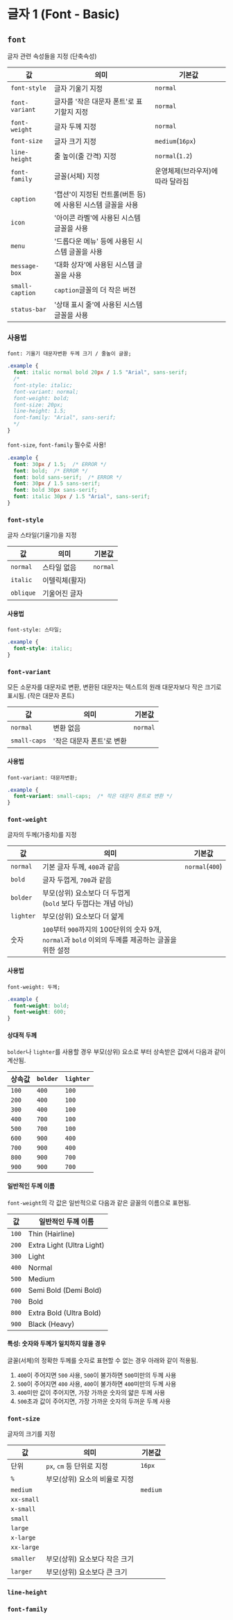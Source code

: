# 글자 1 (Font - Basic)

## `font`

글자 관련 속성들을 지정 (단축속성)

| 값 | 의미 | 기본값 |
|---|---|---|
| `font-style` | 글자 기울기 지정 | `normal` |
| `font-variant` | 글자를 '작은 대문자 폰트'로 표기할지 지정 | `normal` |
| `font-weight` | 글자 두께 지정 | `normal` |
| `font-size` | 글자 크기 지정 | `medium`(`16px`) |
| `line-height` | 줄 높이(줄 간격) 지정 | `normal`(`1.2`) |
| `font-family` | 글꼴(서체) 지정 | 운영체제(브라우저)에 따라 달라짐 |
| `caption` | '캡션'이 지정된 컨트롤(버튼 등)에 사용된 시스템 글꼴을 사용 |  |
| `icon` | '아이콘 라벨'에 사용된 시스템 글꼴을 사용 |  |
| `menu` | '드롭다운 메뉴' 등에 사용된 시스템 글꼴을 사용 |  |
| `message-box` | '대화 상자'에 사용된 시스템 글꼴을 사용 |  |
| `small-caption` | `caption`글꼴의 더 작은 버전 |  |
| `status-bar` | '상태 표시 줄'에 사용된 시스템 글꼴을 사용 |  |

### 사용법

```
font: 기울기 대문자변환 두께 크기 / 줄높이 글꼴;
```

```css
.example {  
  font: italic normal bold 20px / 1.5 "Arial", sans-serif;
  /*
  font-style: italic;
  font-variant: normal;
  font-weight: bold;
  font-size: 20px;
  line-height: 1.5;
  font-family: "Arial", sans-serif;
  */
}
```

`font-size`, `font-family` 필수로 사용!

```css
.example {
  font: 30px / 1.5;  /* ERROR */
  font: bold;  /* ERROR */
  font: bold sans-serif;  /* ERROR */
  font: 30px / 1.5 sans-serif;
  font: bold 30px sans-serif;
  font: italic 30px / 1.5 "Arial", sans-serif;
}
```

### `font-style`

글자 스타일(기울기)을 지정

| 값 | 의미 | 기본값 |
|---|---|---|
| `normal` | 스타일 없음 | `normal` |
| `italic` | 이텔릭체(활자) |  |
| `oblique` | 기울어진 글자 |  |

#### 사용법

```
font-style: 스타일;
```

```css
.example {
  font-style: italic;
}
```

### `font-variant`

모든 소문자를 대문자로 변환, 변환된 대문자는 텍스트의 원래 대문자보다 작은 크기로 표시됨. (작은 대문자 폰트)

| 값 | 의미 | 기본값 |
|---|---|---|
| `normal` | 변환 없음 | `normal` |
| `small-caps` | '작은 대문자 폰트'로 변환 |  |

#### 사용법

```
font-variant: 대문자변환;
```

```css
.example {
  font-variant: small-caps;  /* 작은 대문자 폰트로 변환 */
}
```

### `font-weight`

글자의 두께(가중치)를 지정

| 값 | 의미 | 기본값 |
|---|---|---|
| `normal` | 기본 글자 두께, `400`과 같음 | `normal`(`400`) |
| `bold` | 글자 두껍게, `700`과 같음 |  |
| `bolder` | 부모(상위) 요소보다 더 두껍게<br>(`bold` 보다 두껍다는 개념 아님) |  |
| `lighter` | 부모(상위) 요소보다 더 얇게 |  |
| 숫자 | `100`부터 `900`까지의 100단위의 숫자 9개, `normal`과 `bold` 이외의 두께를 제공하는 글꼴을 위한 설정 |  |

#### 사용법

```
font-weight: 두께;
```

```css
.example {
  font-weight: bold;
  font-weight: 600;
}
```

#### 상대적 두께

`bolder`나 `lighter`를 사용할 경우 부모(상위) 요소로 부터 상속받은 값에서 다음과 같이 계산됨.

| 상속값 | `bolder` | `lighter` |
|---|---|---|
| `100` | `400` | `100` |
| `200` | `400` | `100` |
| `300` | `400` | `100` |
| `400` | `700` | `100` |
| `500` | `700` | `100` |
| `600` | `900` | `400` |
| `700` | `900` | `400` |
| `800` | `900` | `700` |
| `900` | `900` | `700` |

#### 일반적인 두께 이름

`font-weight`의 각 값은 일반적으로 다음과 같은 글꼴의 이름으로 표현됨.

| 값 | 일반적인 두께 이름 |
|---|---|
| `100` | Thin (Hairline) |
| `200` | Extra Light (Ultra Light) |
| `300` | Light |
| `400` | Normal |
| `500` | Medium |
| `600` | Semi Bold (Demi Bold) |
| `700` | Bold |
| `800` | Extra Bold (Ultra Bold) |
| `900` | Black (Heavy) |

#### 특성: 숫자와 두께가 일치하지 않을 경우

글꼴(서체)의 정확한 두께를 숫자로 표현할 수 없는 경우 아래와 같이 적용됨.

1. `400`이 주어지면 `500` 사용, `500`이 불가하면 `500`미만의 두께 사용
1. `500`이 주어지면 `400` 사용, `400`이 불가하면 `400`미만의 두께 사용
1. `400`미만 값이 주어지면, 가장 가까운 숫자의 얇은 두께 사용
1. `500`초과 값이 주어지면, 가장 가까운 숫자의 두꺼운 두께 사용

### `font-size`

글자의 크기를 지정

| 값 | 의미 | 기본값 |
|---|---|---|
| 단위 | `px`, `cm` 등 단위로 지정 | `16px` |
| `%` | 부모(상위) 요소의 비율로 지정 |  |
| `medium` |  | `medium` |
| `xx-small` |  |  |
| `x-small` |  |  |
| `small` |  |  |
| `large` |  |  |
| `x-large` |  |  |
| `xx-large` |  |  |
| `smaller` | 부모(상위) 요소보다 작은 크기 |  |
| `larger` | 부모(상위) 요소보다 큰 크기 |  |

### `line-height`

### `font-family`
